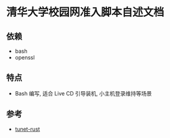 # 清华大学校园网准入脚本自述文档

## 依赖

- bash
- openssl

## 特点

- Bash 编写, 适合 Live CD 引导装机, 小主机登录维持等场景

## 参考

- [tunet-rust](https://github.com/Berrysoft/tunet-rust)
